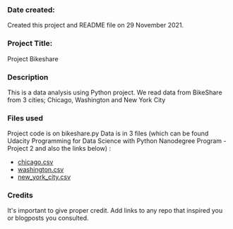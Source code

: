 

### Date created:
Created this project and README file on 29 November 2021.

### Project Title:
Project Bikeshare

### Description
This is a data analysis using Python project. 
We read data from BikeShare from 3 cities; Chicago, Washington and New York City

### Files used
Project code is on bikeshare.py
Data is in 3 files (which can be found Udacity Programming for Data Science with Python Nanodegree Program - Project 2 and also the links below) :
- [chicago.csv](https://www.divvybikes.com/system-data)
- [washington.csv](https://www.capitalbikeshare.com/system-data)
- [new_york_city.csv](https://www.citibikenyc.com/system-data)

### Credits
It's important to give proper credit. Add links to any repo that inspired you or blogposts you consulted.

